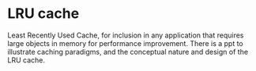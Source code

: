 # LRU cache
Least Recently Used Cache, for inclusion in any application that requires large objects in memory for performance improvement. There is a ppt to illustrate caching paradigms, and the conceptual nature and design of the LRU cache.
